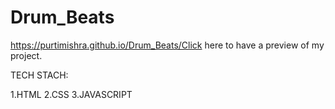 # Drum_Beats


https://purtimishra.github.io/Drum_Beats/Click here to have a preview of my project.



TECH STACH:

1.HTML
2.CSS
3.JAVASCRIPT
